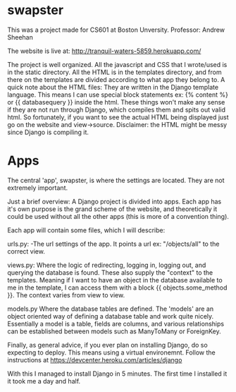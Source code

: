 swapster
========


This was a project made for CS601 at Boston Unversity. 
Professor: Andrew Sheehan

The website is live at:
http://tranquil-waters-5859.herokuapp.com/

The project is well organized. All the javascript and CSS that I wrote/used is in the static directory. 
All the HTML is in the templates directory, and from there on the templates are divided according to what app they belong to. A quick note about the HTML files: They are written in the Django template language. This means I can use special block statements ex: {% content %} or {{ databasequery }} inside the html. These things won't make any sense if they are not run through Django, which compiles them and spits out valid html. So fortunately, if you want to see the actual HTML being displayed just go on the website and view->source. Disclaimer: the HTML might be messy since Django is compiling it.  

Apps
====

The central 'app', swapster, is where the settings are located. They are not extremely important.

Just a brief overview:
A Django project is divided into apps. 
Each app has it's own purpose is the grand scheme of the website, and theoretically it could be used without all the other apps (this is more of a convention thing).

Each app will contain some files, which I will describe:

urls.py:
-The url settings of the app. It points a url ex: "/objects/all" to the correct view. 

views.py:
Where the logic of redirecting, logging in, logging out, and querying the database is found. These also supply the "context" to the templates. Meaning if I want to have an object in the database available to me in the template, I can access them with a block {{ objects.some_method }}. The context varies from view to view. 

models.py
Where the database tables are defined. The 'models' are an object oriented way of defining a database table and work quite nicely. Essentially a model is a table, fields are columns, and various relationships can be established between models such as ManyToMany or ForeignKey. 

Finally, as general advice, if you ever plan on installing Django, do so expecting to deploy. This means using a virtual environemnt. 
Follow the instructions at https://devcenter.heroku.com/articles/django

With this I managed to install Django in 5 minutes. The first time I installed it it took me a day and half. 

